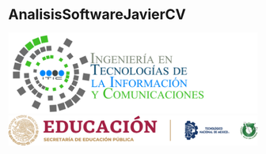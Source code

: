 # AnalisisSoftwareJavierCV
![](https://github.com/JavierChavez/AnalisisSoftwareJavierCV/blob/main/TECNOLOGIAS-DE-LA-INFORMACION-Y-COMUNICACIONES_HEADING1-2048x672.png?raw=true)
![](https://github.com/JavierChavez/AnalisisSoftwareJavierCV/blob/main/liston%20de%20logos%20oficiales%20educacion-tecnm-itt.png?raw=true)
